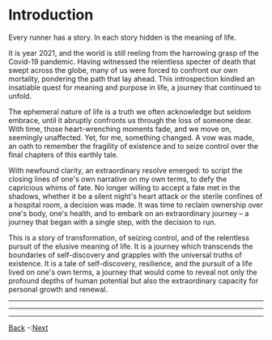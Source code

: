 # Introduction

Every runner has a story. In each story hidden is the meaning of life.

It is year 2021, and the world is still reeling from the harrowing grasp of the Covid-19 pandemic. Having witnessed the relentless specter of death that swept across the globe, many of us were forced to confront our own mortality, pondering the path that lay ahead. This introspection kindled an insatiable quest for meaning and purpose in life, a journey that continued to unfold.

The ephemeral nature of life is a truth we often acknowledge but seldom embrace, until it abruptly confronts us through the loss of someone dear. With time, those heart-wrenching moments fade, and we move on, seemingly unaffected. Yet, for me, something changed. A vow was made, an oath to remember the fragility of existence and to seize control over the final chapters of this earthly tale.

With newfound clarity, an extraordinary resolve emerged: to script the closing lines of one's own narrative on my own terms, to defy the capricious whims of fate. No longer willing to accept a fate met in the shadows, whether it be a silent night's heart attack or the sterile confines of a hospital room, a decision was made. It was time to reclaim ownership over one's body, one's health, and to embark on an extraordinary journey – a journey that began with a single step, with the decision to run.

This is a story of transformation, of seizing control, and of the relentless pursuit of the elusive meaning of life. It is a journey which transcends the boundaries of self-discovery and grapples with the universal truths of existence. It is a tale of self-discovery, resilience, and the pursuit of a life lived on one's own terms, a journey that would come to reveal not only the profound depths of human potential but also the extraordinary capacity for personal growth and renewal. 


***
---
<hr/>

[Back](README)  -:[Next](Background)